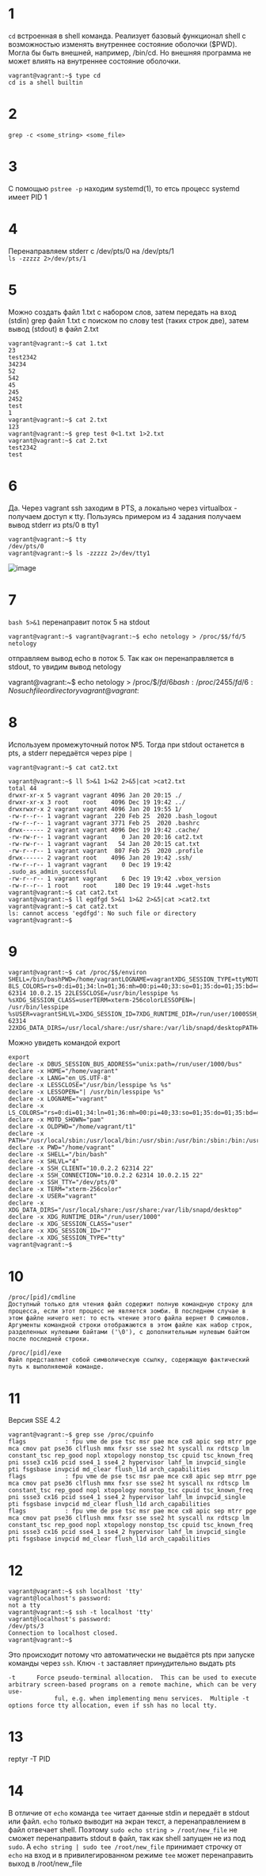 # 1
`cd` встроенная в shell команда. Реализует базовый функционал shell с возможностью изменять внутреннее состояние оболочки ($PWD). Могла бы быть внешней, например, /bin/cd. Но внешняя программа не может влиять на внутреннее состояние оболочки. 
```
vagrant@vagrant:~$ type cd
cd is a shell builtin
```
# 2
`grep -c <some_string> <some_file>`
# 3
С помощью `pstree -p` находим systemd(1), то етсь процесс systemd имеет PID 1
# 4
Перенаправляем stderr с /dev/pts/0 на /dev/pts/1  
`ls -zzzzz 2>/dev/pts/1`
# 5
Можно создать файл 1.txt с набором слов, затем передать на вход (stdin) grep файл 1.txt с поиском по слову test (таких строк две), затем вывод (stdout) в файл 2.txt 
```
vagrant@vagrant:~$ cat 1.txt
23
test2342
34234
52
542
45
245
2452
test
1
vagrant@vagrant:~$ cat 2.txt
123
vagrant@vagrant:~$ grep test 0<1.txt 1>2.txt
vagrant@vagrant:~$ cat 2.txt
test2342
test
```
# 6
Да. Через vagrant ssh заходим в PTS, а локально через virtualbox - получаем доступ к tty. Пользуясь примером из 4 задания получаем вывод stderr из pts/0 в tty1
```
vagrant@vagrant:~$ tty
/dev/pts/0
vagrant@vagrant:~$ ls -zzzzz 2>/dev/tty1
```
![image](https://user-images.githubusercontent.com/97126500/150359451-e076c2bf-84f0-4706-bee7-6dac2cc5973d.png)

# 7
`bash 5>&1` перенаправит поток 5 на stdout 
```
vagrant@vagrant:~$ vagrant@vagrant:~$ echo netology > /proc/$$/fd/5
netology
```
отправляем вывод echo в поток 5. Так как он перенаправляется в stdout, то увидим вывод netology

vagrant@vagrant:~$ echo netology > /proc/$$/fd/6
bash: /proc/2455/fd/6: No such file or directory
vagrant@vagrant:~$
# 8
Используем промежуточный поток №5. Тогда при stdout останется в pts, а stderr передаётся через pipe `|`
```
vagrant@vagrant:~$ cat cat2.txt

vagrant@vagrant:~$ ll 5>&1 1>&2 2>&5|cat >cat2.txt
total 44
drwxr-xr-x 5 vagrant vagrant 4096 Jan 20 20:15 ./
drwxr-xr-x 3 root    root    4096 Dec 19 19:42 ../
drwxrwxr-x 2 vagrant vagrant 4096 Jan 20 19:55 1/
-rw-r--r-- 1 vagrant vagrant  220 Feb 25  2020 .bash_logout
-rw-r--r-- 1 vagrant vagrant 3771 Feb 25  2020 .bashrc
drwx------ 2 vagrant vagrant 4096 Dec 19 19:42 .cache/
-rw-rw-r-- 1 vagrant vagrant    0 Jan 20 20:16 cat2.txt
-rw-rw-r-- 1 vagrant vagrant   54 Jan 20 20:15 cat.txt
-rw-r--r-- 1 vagrant vagrant  807 Feb 25  2020 .profile
drwx------ 2 vagrant root    4096 Jan 20 19:42 .ssh/
-rw-r--r-- 1 vagrant vagrant    0 Dec 19 19:42 .sudo_as_admin_successful
-rw-r--r-- 1 vagrant vagrant    6 Dec 19 19:42 .vbox_version
-rw-r--r-- 1 root    root     180 Dec 19 19:44 .wget-hsts
vagrant@vagrant:~$ cat cat2.txt
vagrant@vagrant:~$ ll egdfgd 5>&1 1>&2 2>&5|cat >cat2.txt
vagrant@vagrant:~$ cat cat2.txt
ls: cannot access 'egdfgd': No such file or directory
vagrant@vagrant:~$
```
# 9
```
vagrant@vagrant:~$ cat /proc/$$/environ
SHELL=/bin/bashPWD=/home/vagrantLOGNAME=vagrantXDG_SESSION_TYPE=ttyMOTD_SHOWN=pamHOME=/home/vagrantLANG=en_US.UTF-8LS_COLORS=rs=0:di=01;34:ln=01;36:mh=00:pi=40;33:so=01;35:do=01;35:bd=40;33;01:cd=40;33;01:or=40;31;01:mi=00:su=37;41:sg=30;43:ca=30;41:tw=30;42:ow=34;42:st=37;44:ex=01;32:*.tar=01;31:*.tgz=01;31:*.arc=01;31:*.arj=01;31:*.taz=01;31:*.lha=01;31:*.lz4=01;31:*.lzh=01;31:*.lzma=01;31:*.tlz=01;31:*.txz=01;31:*.tzo=01;31:*.t7z=01;31:*.zip=01;31:*.z=01;31:*.dz=01;31:*.gz=01;31:*.lrz=01;31:*.lz=01;31:*.lzo=01;31:*.xz=01;31:*.zst=01;31:*.tzst=01;31:*.bz2=01;31:*.bz=01;31:*.tbz=01;31:*.tbz2=01;31:*.tz=01;31:*.deb=01;31:*.rpm=01;31:*.jar=01;31:*.war=01;31:*.ear=01;31:*.sar=01;31:*.rar=01;31:*.alz=01;31:*.ace=01;31:*.zoo=01;31:*.cpio=01;31:*.7z=01;31:*.rz=01;31:*.cab=01;31:*.wim=01;31:*.swm=01;31:*.dwm=01;31:*.esd=01;31:*.jpg=01;35:*.jpeg=01;35:*.mjpg=01;35:*.mjpeg=01;35:*.gif=01;35:*.bmp=01;35:*.pbm=01;35:*.pgm=01;35:*.ppm=01;35:*.tga=01;35:*.xbm=01;35:*.xpm=01;35:*.tif=01;35:*.tiff=01;35:*.png=01;35:*.svg=01;35:*.svgz=01;35:*.mng=01;35:*.pcx=01;35:*.mov=01;35:*.mpg=01;35:*.mpeg=01;35:*.m2v=01;35:*.mkv=01;35:*.webm=01;35:*.ogm=01;35:*.mp4=01;35:*.m4v=01;35:*.mp4v=01;35:*.vob=01;35:*.qt=01;35:*.nuv=01;35:*.wmv=01;35:*.asf=01;35:*.rm=01;35:*.rmvb=01;35:*.flc=01;35:*.avi=01;35:*.fli=01;35:*.flv=01;35:*.gl=01;35:*.dl=01;35:*.xcf=01;35:*.xwd=01;35:*.yuv=01;35:*.cgm=01;35:*.emf=01;35:*.ogv=01;35:*.ogx=01;35:*.aac=00;36:*.au=00;36:*.flac=00;36:*.m4a=00;36:*.mid=00;36:*.midi=00;36:*.mka=00;36:*.mp3=00;36:*.mpc=00;36:*.ogg=00;36:*.ra=00;36:*.wav=00;36:*.oga=00;36:*.opus=00;36:*.spx=00;36:*.xspf=00;36:SSH_CONNECTION=10.0.2.2 62314 10.0.2.15 22LESSCLOSE=/usr/bin/lesspipe %s %sXDG_SESSION_CLASS=userTERM=xterm-256colorLESSOPEN=| /usr/bin/lesspipe %sUSER=vagrantSHLVL=3XDG_SESSION_ID=7XDG_RUNTIME_DIR=/run/user/1000SSH_CLIENT=10.0.2.2 62314 22XDG_DATA_DIRS=/usr/local/share:/usr/share:/var/lib/snapd/desktopPATH=/usr/local/sbin:/usr/local/bin:/usr/sbin:/usr/bin:/sbin:/bin:/usr/games:/usr/local/games:/snap/binDBUS_SESSION_BUS_ADDRESS=unix:path=/run/user/1000/busSSH_TTY=/dev/pts/0OLDPWD=/proc/2500/fd_=/usr/bin/bashvagrant@vagrant:~$
```
Можно увидеть командой export
```
export
declare -x DBUS_SESSION_BUS_ADDRESS="unix:path=/run/user/1000/bus"
declare -x HOME="/home/vagrant"
declare -x LANG="en_US.UTF-8"
declare -x LESSCLOSE="/usr/bin/lesspipe %s %s"
declare -x LESSOPEN="| /usr/bin/lesspipe %s"
declare -x LOGNAME="vagrant"
declare -x LS_COLORS="rs=0:di=01;34:ln=01;36:mh=00:pi=40;33:so=01;35:do=01;35:bd=40;33;01:cd=40;33;01:or=40;31;01:mi=00:su=37;41:sg=30;43:ca=30;41:tw=30;42:ow=34;42:st=37;44:ex=01;32:*.tar=01;31:*.tgz=01;31:*.arc=01;31:*.arj=01;31:*.taz=01;31:*.lha=01;31:*.lz4=01;31:*.lzh=01;31:*.lzma=01;31:*.tlz=01;31:*.txz=01;31:*.tzo=01;31:*.t7z=01;31:*.zip=01;31:*.z=01;31:*.dz=01;31:*.gz=01;31:*.lrz=01;31:*.lz=01;31:*.lzo=01;31:*.xz=01;31:*.zst=01;31:*.tzst=01;31:*.bz2=01;31:*.bz=01;31:*.tbz=01;31:*.tbz2=01;31:*.tz=01;31:*.deb=01;31:*.rpm=01;31:*.jar=01;31:*.war=01;31:*.ear=01;31:*.sar=01;31:*.rar=01;31:*.alz=01;31:*.ace=01;31:*.zoo=01;31:*.cpio=01;31:*.7z=01;31:*.rz=01;31:*.cab=01;31:*.wim=01;31:*.swm=01;31:*.dwm=01;31:*.esd=01;31:*.jpg=01;35:*.jpeg=01;35:*.mjpg=01;35:*.mjpeg=01;35:*.gif=01;35:*.bmp=01;35:*.pbm=01;35:*.pgm=01;35:*.ppm=01;35:*.tga=01;35:*.xbm=01;35:*.xpm=01;35:*.tif=01;35:*.tiff=01;35:*.png=01;35:*.svg=01;35:*.svgz=01;35:*.mng=01;35:*.pcx=01;35:*.mov=01;35:*.mpg=01;35:*.mpeg=01;35:*.m2v=01;35:*.mkv=01;35:*.webm=01;35:*.ogm=01;35:*.mp4=01;35:*.m4v=01;35:*.mp4v=01;35:*.vob=01;35:*.qt=01;35:*.nuv=01;35:*.wmv=01;35:*.asf=01;35:*.rm=01;35:*.rmvb=01;35:*.flc=01;35:*.avi=01;35:*.fli=01;35:*.flv=01;35:*.gl=01;35:*.dl=01;35:*.xcf=01;35:*.xwd=01;35:*.yuv=01;35:*.cgm=01;35:*.emf=01;35:*.ogv=01;35:*.ogx=01;35:*.aac=00;36:*.au=00;36:*.flac=00;36:*.m4a=00;36:*.mid=00;36:*.midi=00;36:*.mka=00;36:*.mp3=00;36:*.mpc=00;36:*.ogg=00;36:*.ra=00;36:*.wav=00;36:*.oga=00;36:*.opus=00;36:*.spx=00;36:*.xspf=00;36:"
declare -x MOTD_SHOWN="pam"
declare -x OLDPWD="/home/vagrant/t1"
declare -x PATH="/usr/local/sbin:/usr/local/bin:/usr/sbin:/usr/bin:/sbin:/bin:/usr/games:/usr/local/games:/snap/bin"
declare -x PWD="/home/vagrant"
declare -x SHELL="/bin/bash"
declare -x SHLVL="4"
declare -x SSH_CLIENT="10.0.2.2 62314 22"
declare -x SSH_CONNECTION="10.0.2.2 62314 10.0.2.15 22"
declare -x SSH_TTY="/dev/pts/0"
declare -x TERM="xterm-256color"
declare -x USER="vagrant"
declare -x XDG_DATA_DIRS="/usr/local/share:/usr/share:/var/lib/snapd/desktop"
declare -x XDG_RUNTIME_DIR="/run/user/1000"
declare -x XDG_SESSION_CLASS="user"
declare -x XDG_SESSION_ID="7"
declare -x XDG_SESSION_TYPE="tty"
vagrant@vagrant:~$
```
# 10
```
/proc/[pid]/cmdline
Доступный только для чтения файл содержит полную командную строку для процесса, если этот процесс не является зомби. В последнем случае в этом файле ничего нет: то есть чтение этого файла вернет 0 символов. Аргументы командной строки отображаются в этом файле как набор строк, разделенных нулевыми байтами ('\0'), с дополнительным нулевым байтом после последней строки.
```
```
/proc/[pid]/exe
Файл представляет собой символическую ссылку, содержащую фактический путь к выполняемой команде.
```
# 11
Версия SSE 4.2
```
vagrant@vagrant:~$ grep sse /proc/cpuinfo
flags           : fpu vme de pse tsc msr pae mce cx8 apic sep mtrr pge mca cmov pat pse36 clflush mmx fxsr sse sse2 ht syscall nx rdtscp lm constant_tsc rep_good nopl xtopology nonstop_tsc cpuid tsc_known_freq pni ssse3 cx16 pcid sse4_1 sse4_2 hypervisor lahf_lm invpcid_single pti fsgsbase invpcid md_clear flush_l1d arch_capabilities
flags           : fpu vme de pse tsc msr pae mce cx8 apic sep mtrr pge mca cmov pat pse36 clflush mmx fxsr sse sse2 ht syscall nx rdtscp lm constant_tsc rep_good nopl xtopology nonstop_tsc cpuid tsc_known_freq pni ssse3 cx16 pcid sse4_1 sse4_2 hypervisor lahf_lm invpcid_single pti fsgsbase invpcid md_clear flush_l1d arch_capabilities
flags           : fpu vme de pse tsc msr pae mce cx8 apic sep mtrr pge mca cmov pat pse36 clflush mmx fxsr sse sse2 ht syscall nx rdtscp lm constant_tsc rep_good nopl xtopology nonstop_tsc cpuid tsc_known_freq pni ssse3 cx16 pcid sse4_1 sse4_2 hypervisor lahf_lm invpcid_single pti fsgsbase invpcid md_clear flush_l1d arch_capabilities
```
# 12
```
vagrant@vagrant:~$ ssh localhost 'tty'
vagrant@localhost's password:
not a tty
vagrant@vagrant:~$ ssh -t localhost 'tty'
vagrant@localhost's password:
/dev/pts/3
Connection to localhost closed.
vagrant@vagrant:~$
```
Это происходит потому что автоматически не выдаётся pts при запуске команды через `ssh`. Ключ `-t` заставляет принудительно выдать pts
```
-t      Force pseudo-terminal allocation.  This can be used to execute arbitrary screen-based programs on a remote machine, which can be very use‐
             ful, e.g. when implementing menu services.  Multiple -t options force tty allocation, even if ssh has no local tty.
```
# 13
reptyr -T PID
# 14
В отличие от `echo` команда `tee` читает данные stdin и передаёт в stdout или файл. `echo` только выводит на экран текст, а перенаправлением в файл отвечает shell. Поэтому `sudo echo string > /root/new_file` не сможет перенаправить stdout в файл, так как shell запущен не из под `sudo`. А `echo string | sudo tee /root/new_file` принимает строчку от `echo` на вход и в привилегированном режиме `tee` может перенаправить выход в /root/new_file 

